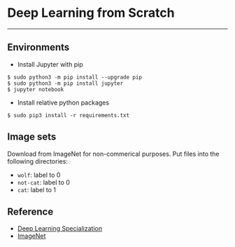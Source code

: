 # Deep Learning from Scratch

------

## Environments
* Install Jupyter with pip
```
$ sudo python3 -m pip install --upgrade pip
$ sudo python3 -m pip install jupyter
$ jupyter notebook
```

* Install relative python packages
```
$ sudo pip3 install -r requirements.txt
```

## Image sets
Download from ImageNet for non-commerical purposes. Put files into the following directories:
* `wolf`: label to 0
* `not-cat`: label to 0
* `cat`: label to 1

## Reference
* [Deep Learning Specialization](https://www.coursera.org/specializations/deep-learning)
* [ImageNet](http://www.image-net.org)

